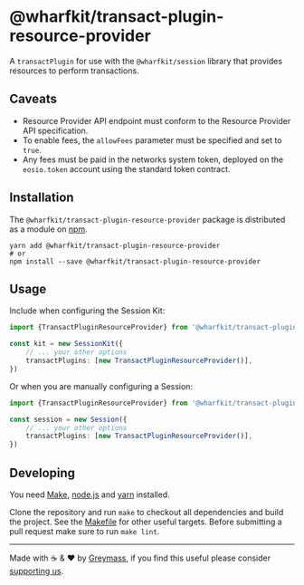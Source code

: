 # @wharfkit/transact-plugin-resource-provider

A `transactPlugin` for use with the `@wharfkit/session` library that provides resources to perform transactions.

## Caveats

-   Resource Provider API endpoint must conform to the Resource Provider API specification.
-   To enable fees, the `allowFees` parameter must be specified and set to `true`.
-   Any fees must be paid in the networks system token, deployed on the `eosio.token` account using the standard token contract.

## Installation

The `@wharfkit/transact-plugin-resource-provider` package is distributed as a module on [npm](https://www.npmjs.com/package/@wharfkit/transact-plugin-resource-provider).

```
yarn add @wharfkit/transact-plugin-resource-provider
# or
npm install --save @wharfkit/transact-plugin-resource-provider
```

## Usage

Include when configuring the Session Kit:

```ts
import {TransactPluginResourceProvider} from '@wharfkit/transact-plugin-resource-provider'

const kit = new SessionKit({
    // ... your other options
    transactPlugins: [new TransactPluginResourceProvider()],
})
```

Or when you are manually configuring a Session:

```ts
import {TransactPluginResourceProvider} from '@wharfkit/transact-plugin-resource-provider'

const session = new Session({
    // ... your other options
    transactPlugins: [new TransactPluginResourceProvider()],
})
```

## Developing

You need [Make](https://www.gnu.org/software/make/), [node.js](https://nodejs.org/en/) and [yarn](https://classic.yarnpkg.com/en/docs/install) installed.

Clone the repository and run `make` to checkout all dependencies and build the project. See the [Makefile](./Makefile) for other useful targets. Before submitting a pull request make sure to run `make lint`.

---

Made with ☕️ & ❤️ by [Greymass](https://greymass.com), if you find this useful please consider [supporting us](https://greymass.com/support-us).
